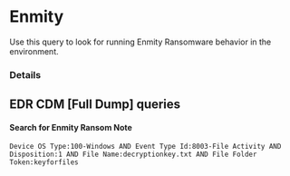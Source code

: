 # Enmity

Use this query to look for running Enmity Ransomware behavior in the environment.

### Details

## EDR CDM [Full Dump] queries

#### Search for Enmity Ransom Note
```
Device OS Type:100-Windows AND Event Type Id:8003-File Activity AND Disposition:1 AND File Name:decryptionkey.txt AND File Folder Token:keyforfiles

```
